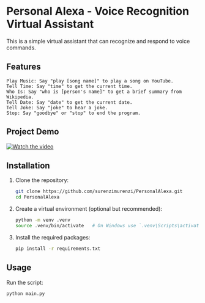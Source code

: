 # Personal Alexa - Voice Recognition Virtual Assistant

This is a simple virtual assistant that can recognize and respond to voice commands.

## Features

    Play Music: Say "play [song name]" to play a song on YouTube.
    Tell Time: Say "time" to get the current time.
    Who Is: Say "who is [person's name]" to get a brief summary from Wikipedia.
    Tell Date: Say "date" to get the current date.
    Tell Joke: Say "joke" to hear a joke.
    Stop: Say "goodbye" or "stop" to end the program.


## Project Demo

[![Watch the video](http://img.youtube.com/vi/pD7gUFPc3yA/0.jpg)](https://www.youtube.com/watch?v=pD7gUFPc3yA)



## Installation

1. Clone the repository:

    ```bash
    git clone https://github.com/surenzimurenzi/PersonalAlexa.git
    cd PersonalAlexa
    ```

2. Create a virtual environment (optional but recommended):

    ```bash
    python -m venv .venv
    source .venv/bin/activate   # On Windows use `.venv\Scripts\activate`
    ```

3. Install the required packages:

    ```bash
    pip install -r requirements.txt
    ```

## Usage

Run the script:

```bash
python main.py
